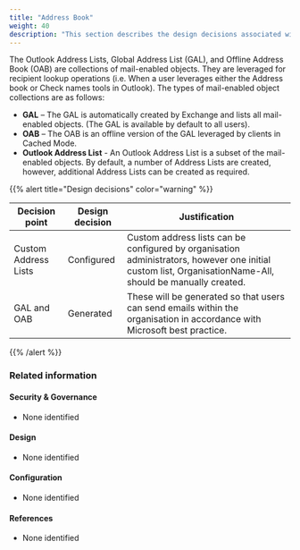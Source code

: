 ```yaml
---
title: "Address Book"
weight: 40
description: "This section describes the design decisions associated with Exchange Online for system(s) built using ASD's Blueprint for Secure Cloud."
---
```


The Outlook Address Lists, Global Address List (GAL), and Offline Address Book (OAB) are collections of mail-enabled objects. They are leveraged for recipient lookup operations (i.e. When a user leverages either the Address book or Check names tools in Outlook). The types of mail-enabled object collections are as follows:

* **GAL** – The GAL is automatically created by Exchange and lists all mail-enabled objects. (The GAL is available by default to all users).
* **OAB** – The OAB is an offline version of the GAL leveraged by clients in Cached Mode.
* **Outlook Address List** - An Outlook Address List is a subset of the mail-enabled objects. By default, a number of Address Lists are created, however, additional Address Lists can be created as required.

{{% alert title="Design decisions" color="warning" %}}

| Decision point       | Design decision | Justification                                                                                                                                             |
|----------------------|-----------------|-----------------------------------------------------------------------------------------------------------------------------------------------------------|
| Custom Address Lists | Configured      | Custom address lists can be configured by organisation administrators, however one initial custom list, OrganisationName-All, should be manually created. |
| GAL and OAB          | Generated       | These will be generated so that users can send emails within the organisation in accordance with Microsoft best practice.                                 |

{{% /alert %}}

### Related information

#### Security & Governance

* None identified

#### Design

* None identified

#### Configuration

* None identified

#### References

* None identified